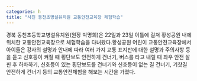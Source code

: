 ```yaml
---
categories: h
title: "사진 동천초병설유치원 교통안전교육장 체험학습"
---
```

경북 동천초등학교병설유치원(원장 박명희)은 22일과 23일 이틀에 걸쳐 황성공원 내에 위치한 교통안전교육장으로 체험학습을 다녀왔다.황성공원 어린이 교통안전교육장에서 아이들은 강사의 설명과 안내에 따라 여러 가지 교통 표지판에 대한 설명과 주의사항 등을 듣고 신호등이 켜질 때 횡단보도 안전하게 건너기, 버스를 타고 내릴 때 좌우 안전 살핀 후 하차하기, 신호등이 있는 횡단보도를 건너기와 신호등이 없는 길 건너기, 기찻길 안전하게 건너기 등의 교통안전체험을 해보는 시간을 가졌다.
